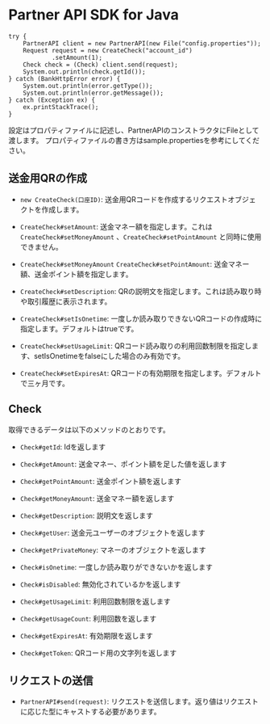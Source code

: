 # Partner API SDK for Java

```
try {
    PartnerAPI client = new PartnerAPI(new File("config.properties"));
    Request request = new CreateCheck("account_id")
            .setAmount(1);
    Check check = (Check) client.send(request);
    System.out.println(check.getId());
} catch (BankHttpError error) {
    System.out.println(error.getType());
    System.out.println(error.getMessage());
} catch (Exception ex) {
    ex.printStackTrace();
}
```

設定はプロパティファイルに記述し、PartnerAPIのコンストラクタにFileとして渡します。
プロパティファイルの書き方はsample.propertiesを参考にしてください。

## 送金用QRの作成

* `new CreateCheck(口座ID)`: 送金用QRコードを作成するリクエストオブジェクトを作成します。

* `CreateCheck#setAmount`: 送金マネー額を指定します。これは `CreateCheck#setMoneyAmount` 、`CreateCheck#setPointAmount` と同時に使用できません。

* `CreateCheck#setMoneyAmount` `CreateCheck#setPointAmount`: 送金マネー額、送金ポイント額を指定します。

* `CreateCheck#setDescription`: QRの説明文を指定します。これは読み取り時や取引履歴に表示されます。

* `CreateCheck#setIsOnetime`: 一度しか読み取りできないQRコードの作成時に指定します。デフォルトはtrueです。

* `CreateCheck#setUsageLimit`: QRコード読み取りの利用回数制限を指定します、setIsOnetimeをfalseにした場合のみ有効です。

* `CreateCheck#setExpiresAt`: QRコードの有効期限を指定します。デフォルトで三ヶ月です。

## Check

取得できるデータは以下のメソッドのとおりです。

* `Check#getId`: Idを返します

* `Check#getAmount`: 送金マネー、ポイント額を足した値を返します

* `Check#getPointAmount`: 送金ポイント額を返します

* `Check#getMoneyAmount`: 送金マネー額を返します

* `Check#getDescription`: 説明文を返します

* `Check#getUser`: 送金元ユーザーのオブジェクトを返します

* `Check#getPrivateMoney`: マネーのオブジェクトを返します

* `Check#isOnetime`: 一度しか読み取りができないかを返します

* `Check#isDisabled`: 無効化されているかを返します

* `Check#getUsageLimit`: 利用回数制限を返します

* `Check#getUsageCount`: 利用回数を返します

* `Check#getExpiresAt`: 有効期限を返します

* `Check#getToken`: QRコード用の文字列を返します

## リクエストの送信

* `PartnerAPI#send(request)`: リクエストを送信します。返り値はリクエストに応じた型にキャストする必要があります。

